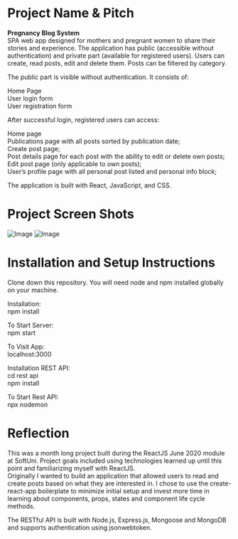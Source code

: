 # Project Name & Pitch

**Pregnancy Blog System**</br>
SPA web app designed for mothers and pregnant women to share their stories and experience. The application has public (accessible without authentication) and private part (available for registered users). Users can create, read posts, edit and delete them. Posts can be filtered by category.</br>

The public part is visible without authentication. It consists of:</br>

Home Page </br>
User login form </br>
User registration form </br>

After successful login, registered users can access:</br>

Home page </br>
Publications page with all posts sorted by publication date; </br>
Create post page;</br>
Post details page for each post with the ability to edit or delete own posts;</br>
Edit post page (only applicable to own posts);</br>
User’s profile page with all personal post listed and personal info block;</br>


The application is built with React, JavaScript, and CSS.</br>

# Project Screen Shots

 ![Image](https://res.cloudinary.com/dd6thfux1/image/upload/v1597424837/guest_ixnnu5.jpg)
 ![Image](https://res.cloudinary.com/dd6thfux1/image/upload/v1597424837/user_dvvlky.jpg)
 
# Installation and Setup Instructions

Clone down this repository. You will need node and npm installed globally on your machine.

Installation:</br>
npm install</br>

To Start Server:</br>
npm start</br>

To Visit App:</br>
localhost:3000</br>


Installation REST API:</br>
cd rest api </br>
npm install</br>

To Start Rest API:</br>
npx nodemon</br>

# Reflection</br>

This was a month long project built during the ReactJS June 2020 module at SoftUni. Project goals included using technologies learned up until this point and familiarizing myself with ReactJS.</br>
Originally I wanted to build an application that allowed users to read and create posts based on what they are interested in. I chose to use the create-react-app boilerplate to minimize initial setup and invest more time in learning about components, props, states and component life cycle methods.</br>

The RESTful API is built with Node.js, Express.js, Mongoose and MongoDB and supports authentication using jsonwebtoken.</br>


